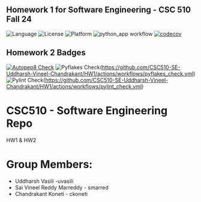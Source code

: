 ## Homework 1 for Software Engineering - CSC 510 Fall 24
![Language](https://img.shields.io/badge/Python-3776AB?style=for-the-badge&logo=python&logoColor=white)
![License](https://img.shields.io/github/license/CSC510-SE-Uddharsh-Vineel-Chandrakant/HW1.svg)
![Platform](https://img.shields.io/badge/Linux-FCC624?style=for-the-badge&logo=linux&logoColor=black)
![python_app workflow](https://github.com/CSC510-SE-Uddharsh-Vineel-Chandrakant/HW1/actions/workflows/python-app.yml/badge.svg)
[![codecov](https://codecov.io/gh/CSC510-SE-Uddharsh-Vineel-Chandrakant/HW1/graph/badge.svg?token=7HN53KY6WF)](https://codecov.io/gh/CSC510-SE-Uddharsh-Vineel-Chandrakant/HW1)

## Homework 2 Badges
[![Autopep8 Check](https://github.com/CSC510-SE-Uddharsh-Vineel-Chandrakant/HW1/actions/workflows/autopep8_check.yml/badge.svg)](https://github.com/CSC510-SE-Uddharsh-Vineel-Chandrakant/HW1/actions/workflows/autopep8_check.yml)
![Pyflakes Check](https://github.com/CSC510-SE-Uddharsh-Vineel-Chandrakant/HW1/actions/workflows/pyflakes_check.yml/badge.svg)(https://github.com/CSC510-SE-Uddharsh-Vineel-Chandrakant/HW1/actions/workflows/pyflakes_check.yml)
![Pylint Check](https://github.com/CSC510-SE-Uddharsh-Vineel-Chandrakant/HW1/actions/workflows/pylint_check.yml/badge.svg)(https://github.com/CSC510-SE-Uddharsh-Vineel-Chandrakant/HW1/actions/workflows/pylint_check.yml)

# CSC510 - Software Engineering Repo
HW1 & HW2
# Group Members:
- Uddharsh Vasili -uvasili
- Sai Vineel Reddy Marreddy - smarred
- Chandrakant Koneti - ckoneti

